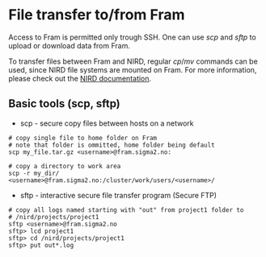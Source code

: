 # File transfer to/from Fram

Access to Fram is permitted only trough SSH.
One can use *scp* and *sftp* to upload or download data from Fram.

To transfer files between Fram and NIRD, regular *cp*/*mv* commands can be
used, since NIRD file systems are mounted on Fram. For more information,
please check out the [NIRD documentation](nird.md).

## Basic tools (scp, sftp)

* scp - secure copy files between hosts on a network

```
# copy single file to home folder on Fram
# note that folder is ommitted, home folder being default
scp my_file.tar.gz <username>@fram.sigma2.no:

# copy a directory to work area
scp -r my_dir/ <username>@fram.sigma2.no:/cluster/work/users/<username>/
```

* sftp - interactive secure file transfer program (Secure FTP)

```
# copy all logs named starting with "out" from project1 folder to
# /nird/projects/project1
sftp <username>@fram.sigma2.no
sftp> lcd project1
sftp> cd /nird/projects/project1
sftp> put out*.log
```
